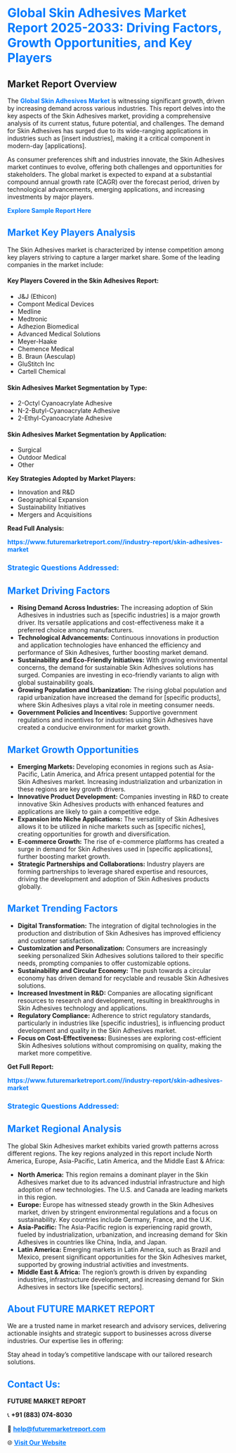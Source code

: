 <h1 style="color: #007BFF;">Global Skin Adhesives Market Report 2025-2033: Driving Factors, Growth Opportunities, and Key Players</h1>

<section id="overview">
<h2>Market Report Overview</h2>
<p>The <a href="https://www.futuremarketreport.com//industry-report/skin-adhesives-market" style="color: #007BFF; text-decoration: none;"><strong>Global Skin Adhesives Market</strong></a> is witnessing significant growth, driven by increasing demand across various industries. This report delves into the key aspects of the Skin Adhesives market, providing a comprehensive analysis of its current status, future potential, and challenges. The demand for Skin Adhesives has surged due to its wide-ranging applications in industries such as [insert industries], making it a critical component in modern-day [applications].</p>
<p>As consumer preferences shift and industries innovate, the Skin Adhesives market continues to evolve, offering both challenges and opportunities for stakeholders. The global market is expected to expand at a substantial compound annual growth rate (CAGR) over the forecast period, driven by technological advancements, emerging applications, and increasing investments by major players.</p>
</section>

<section id="overview">
<p><a href="https://www.futuremarketreport.com//request-sample/reportId=64591" style="color: #007BFF; text-decoration: none;"><strong>Explore Sample Report Here</strong></a></p>
</section>

<section id="key-players">
<h2 style="color: #007BFF;">Market Key Players Analysis</h2>
<p>The Skin Adhesives market is characterized by intense competition among key players striving to capture a larger market share. Some of the leading companies in the market include:</p>
<h4>Key Players Covered in the Skin Adhesives Report:</h4>
<ul><li>J&amp;J (Ethicon)</li><li>Compont Medical Devices</li><li>Medline</li><li>Medtronic</li><li>Adhezion Biomedical</li><li>Advanced Medical Solutions</li><li>Meyer-Haake</li><li>Chemence Medical</li><li>B. Braun (Aesculap)</li><li>GluStitch Inc</li><li>Cartell Chemical</li></ul>
<h4>Skin Adhesives Market Segmentation by Type:</h4>
<ul><li>2-Octyl Cyanoacrylate Adhesive</li><li>N-2-Butyl-Cyanoacrylate Adhesive</li><li>2-Ethyl-Cyanoacrylate Adhesive</li></ul>

<h4>Skin Adhesives Market Segmentation by Application:</h4>
<ul><li>Surgical</li><li>Outdoor Medical</li><li>Other</li></ul>
<p><strong>Key Strategies Adopted by Market Players:</strong></p>
<ul>
<li>Innovation and R&D</li>
<li>Geographical Expansion</li>
<li>Sustainability Initiatives</li>
<li>Mergers and Acquisitions</li>
</ul>
</section>

<section>
<p><strong>Read Full Analysis: </strong></p><a href="https://www.futuremarketreport.com//industry-report/skin-adhesives-market" style="color: #007BFF; text-decoration: none;"><strong>https://www.futuremarketreport.com//industry-report/skin-adhesives-market</strong></a>
<h3 style="color: #007BFF;">Strategic Questions Addressed:</h3>
</section>

<section id="driving-factors">
<h2 style="color: #007BFF;">Market Driving Factors</h2>
<ul>
<li><strong>Rising Demand Across Industries:</strong> The increasing adoption of Skin Adhesives in industries such as [specific industries] is a major growth driver. Its versatile applications and cost-effectiveness make it a preferred choice among manufacturers.</li>
<li><strong>Technological Advancements:</strong> Continuous innovations in production and application technologies have enhanced the efficiency and performance of Skin Adhesives, further boosting market demand.</li>
<li><strong>Sustainability and Eco-Friendly Initiatives:</strong> With growing environmental concerns, the demand for sustainable Skin Adhesives solutions has surged. Companies are investing in eco-friendly variants to align with global sustainability goals.</li>
<li><strong>Growing Population and Urbanization:</strong> The rising global population and rapid urbanization have increased the demand for [specific products], where Skin Adhesives plays a vital role in meeting consumer needs.</li>
<li><strong>Government Policies and Incentives:</strong> Supportive government regulations and incentives for industries using Skin Adhesives have created a conducive environment for market growth.</li>
</ul>
</section>

<section id="growth-opportunities">
<h2 style="color: #007BFF;">Market Growth Opportunities</h2>
<ul>
<li><strong>Emerging Markets:</strong> Developing economies in regions such as Asia-Pacific, Latin America, and Africa present untapped potential for the Skin Adhesives market. Increasing industrialization and urbanization in these regions are key growth drivers.</li>
<li><strong>Innovative Product Development:</strong> Companies investing in R&D to create innovative Skin Adhesives products with enhanced features and applications are likely to gain a competitive edge.</li>
<li><strong>Expansion into Niche Applications:</strong> The versatility of Skin Adhesives allows it to be utilized in niche markets such as [specific niches], creating opportunities for growth and diversification.</li>
<li><strong>E-commerce Growth:</strong> The rise of e-commerce platforms has created a surge in demand for Skin Adhesives used in [specific applications], further boosting market growth.</li>
<li><strong>Strategic Partnerships and Collaborations:</strong> Industry players are forming partnerships to leverage shared expertise and resources, driving the development and adoption of Skin Adhesives products globally.</li>
</ul>
</section>

<section id="trending-factors">
<h2 style="color: #007BFF;">Market Trending Factors</h2>
<ul>
<li><strong>Digital Transformation:</strong> The integration of digital technologies in the production and distribution of Skin Adhesives has improved efficiency and customer satisfaction.</li>
<li><strong>Customization and Personalization:</strong> Consumers are increasingly seeking personalized Skin Adhesives solutions tailored to their specific needs, prompting companies to offer customizable options.</li>
<li><strong>Sustainability and Circular Economy:</strong> The push towards a circular economy has driven demand for recyclable and reusable Skin Adhesives solutions.</li>
<li><strong>Increased Investment in R&D:</strong> Companies are allocating significant resources to research and development, resulting in breakthroughs in Skin Adhesives technology and applications.</li>
<li><strong>Regulatory Compliance:</strong> Adherence to strict regulatory standards, particularly in industries like [specific industries], is influencing product development and quality in the Skin Adhesives market.</li>
<li><strong>Focus on Cost-Effectiveness:</strong> Businesses are exploring cost-efficient Skin Adhesives solutions without compromising on quality, making the market more competitive.</li>
</ul>
</section>

<section>
<p><strong>Get Full Report: </strong></p><a href="https://www.futuremarketreport.com//industry-report/skin-adhesives-market" style="color: #007BFF; text-decoration: none;"><strong>https://www.futuremarketreport.com//industry-report/skin-adhesives-market</strong></a>
<h3 style="color: #007BFF;">Strategic Questions Addressed:</h3>
</section>


<section id="regional-analysis">
<h2 style="color: #007BFF;">Market Regional Analysis</h2>
<p>The global Skin Adhesives market exhibits varied growth patterns across different regions. The key regions analyzed in this report include North America, Europe, Asia-Pacific, Latin America, and the Middle East & Africa:</p>
<ul>
<li><strong>North America:</strong> This region remains a dominant player in the Skin Adhesives market due to its advanced industrial infrastructure and high adoption of new technologies. The U.S. and Canada are leading markets in this region.</li>
<li><strong>Europe:</strong> Europe has witnessed steady growth in the Skin Adhesives market, driven by stringent environmental regulations and a focus on sustainability. Key countries include Germany, France, and the U.K.</li>
<li><strong>Asia-Pacific:</strong> The Asia-Pacific region is experiencing rapid growth, fueled by industrialization, urbanization, and increasing demand for Skin Adhesives in countries like China, India, and Japan.</li>
<li><strong>Latin America:</strong> Emerging markets in Latin America, such as Brazil and Mexico, present significant opportunities for the Skin Adhesives market, supported by growing industrial activities and investments.</li>
<li><strong>Middle East & Africa:</strong> The region’s growth is driven by expanding industries, infrastructure development, and increasing demand for Skin Adhesives in sectors like [specific sectors].</li>
</ul>
</section>

<footer>
<h2 style="color: #007BFF;">About FUTURE MARKET REPORT</h2>
<p>We are a trusted name in market research and advisory services, delivering actionable insights and strategic support to businesses across diverse industries. Our expertise lies in offering:</p>

<p>Stay ahead in today’s competitive landscape with our tailored research solutions.</p>

<h2 style="color: #007BFF;">Contact Us:</h2>
<p><strong>FUTURE MARKET REPORT</strong></p>
<p>📞 <strong>+91 (883) 074-8030</strong></p>
<p>📧 <strong><a href="mailto:help@futuremarketreport.com" style="color: #007BFF;">help@futuremarketreport.com</a></strong></p>
<p>🌐 <strong><a href="https://www.futuremarketreport.com/" style="color: #007BFF;">Visit Our Website</a></strong></p>
</footer>